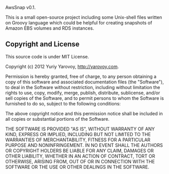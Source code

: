AwsSnap v0.1.

This is a small open-source project including some Unix-shell files written on Groovy language which could be helpful for creating snapshots of Amazon EBS volumes and RDS instances.


Copyright and License
---------------------

This source code is under MIT License.

Copyright (c) 2012 Yuriy Yarovoy, http://yarovoy.com.

Permission is hereby granted, free of charge, to any person obtaining a copy of this software and associated documentation files (the "Software"), to deal in the Software without restriction, including without limitation the rights to use, copy, modify, merge, publish, distribute, sublicense, and/or sell copies of the Software, and to permit persons to whom the Software is furnished to do so, subject to the following conditions:

The above copyright notice and this permission notice shall be included in all copies or substantial portions of the Software.

THE SOFTWARE IS PROVIDED "AS IS", WITHOUT WARRANTY OF ANY KIND, EXPRESS OR IMPLIED, INCLUDING BUT NOT LIMITED TO THE WARRANTIES OF MERCHANTABILITY, FITNESS FOR A PARTICULAR PURPOSE AND NONINFRINGEMENT. IN NO EVENT SHALL THE AUTHORS OR COPYRIGHT HOLDERS BE LIABLE FOR ANY CLAIM, DAMAGES OR OTHER LIABILITY, WHETHER IN AN ACTION OF CONTRACT, TORT OR OTHERWISE, ARISING FROM, OUT OF OR IN CONNECTION WITH THE SOFTWARE OR THE USE OR OTHER DEALINGS IN THE SOFTWARE.